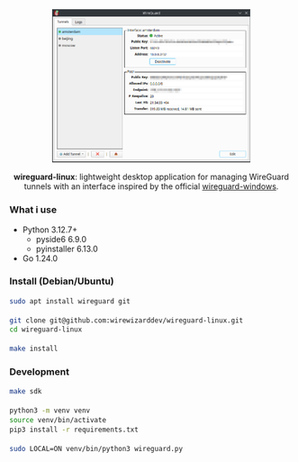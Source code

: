 <div align="center">

<picture>
  <img alt="logo" src="/resources/images/application.png" width="70%" height="70%">
</picture>

**wireguard-linux**: lightweight desktop application for managing WireGuard tunnels with an interface inspired by the official [wireguard-windows](https://github.com/WireGuard/wireguard-windows).

</div>

### What i use
* Python 3.12.7+
  * pyside6 6.9.0
  * pyinstaller 6.13.0
* Go 1.24.0

### Install (Debian/Ubuntu)
```bash
sudo apt install wireguard git

git clone git@github.com:wirewizarddev/wireguard-linux.git
cd wireguard-linux

make install
```

### Development
```bash
make sdk

python3 -m venv venv
source venv/bin/activate
pip3 install -r requirements.txt

sudo LOCAL=ON venv/bin/python3 wireguard.py
```